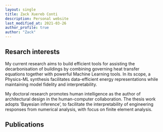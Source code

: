 ```yaml
---
layout: single
title: Zack Xuereb Conti
description: Personal website
last_modified_at: 2021-03-26
author_profile: true
author: "Zack"
---
```



## Resarch interests

My current research aims to build efficient tools for assisting the decarbonisation of buildings by combining governing heat transfer equations together with powerful Machine Learning tools. In its scope, a Physics-ML synthesis facilitates data-efficient energy representations while maintaining model fidelity and interpretability.

My doctoral research promotes human intelligence as the author of architectural design in the human-computer collaboration. The thesis work adopts ‘Bayesian inference’, to facilitate the interpretability of engineering responses from numerical analysis, with focus on finite element analysis.

## Publications

<div>
<script src="https://bibbase.org/show?bib=https%3A%2F%2Fraw.githubusercontent.com%2FEECi%2Fhome%2Fmain%2Fdocs%2Fpublications%2FEECi_bib.bib&commas=true&jsonp=1&amp;filter=author_short:Conti&amp;folding=1"></script> 
</div>
